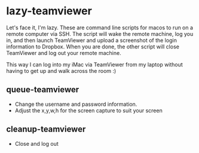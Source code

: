 # lazy-teamviewer

Let's face it, I'm lazy. These are command line scripts for macos to run on a remote computer via SSH. The script will wake the remote machine, log you in, and then launch TeamViewer and upload a screenshot of the login information to Dropbox. When you are done, the other script will close TeamViewer and log out your remote machine.

This way I can log into my iMac via TeamViewer from my laptop without having to get up and walk across the room :)

## queue-teamviewer
* Change the username and password information.
* Adjust the x,y,w,h for the screen capture to suit your screen

## cleanup-teamviewer
* Close and log out
